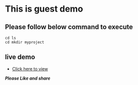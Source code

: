 # This is guest demo

## Please follow below command to execute 

```http
cd ls 
cd mkdir myproject
````

## live demo 

- [Click here to view](www.google.com)

***Please Like and share***